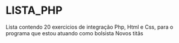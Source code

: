 # LISTA_PHP
Lista contendo 20 exercicios de integração Php, Html e Css, para o programa que estou atuando como bolsista Novos titãs
